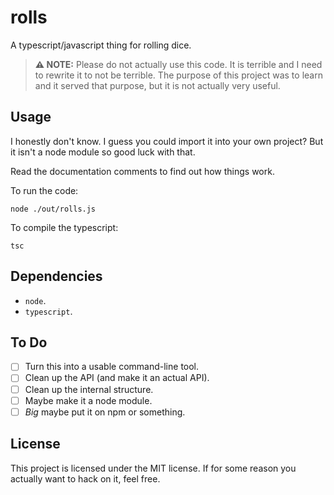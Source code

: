 # rolls

A typescript/javascript thing for rolling dice.

> **⚠️ NOTE:**
> Please do not actually use this code. It is terrible and I need to rewrite it to not be terrible. The purpose of this project was to learn and it served that purpose, but it is not actually very useful.

## Usage

I honestly don't know. I guess you could import it into your own project? But it isn't a node module so good luck with that.

Read the documentation comments to find out how things work.

To run the code:

```console
node ./out/rolls.js
```

To compile the typescript:

```console
tsc
```

## Dependencies

-   `node`.
-   `typescript`.

## To Do

-   [ ] Turn this into a usable command-line tool.
-   [ ] Clean up the API (and make it an actual API).
-   [ ] Clean up the internal structure.
-   [ ] Maybe make it a node module.
-   [ ] _Big_ maybe put it on npm or something.

## License

This project is licensed under the MIT license. If for some reason you actually want to hack on it, feel free.
